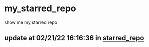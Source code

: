 # my_starred_repo
show me my starred repo

update at 02/21/22 16:16:36 in [starred_repo](./index.html)
---

